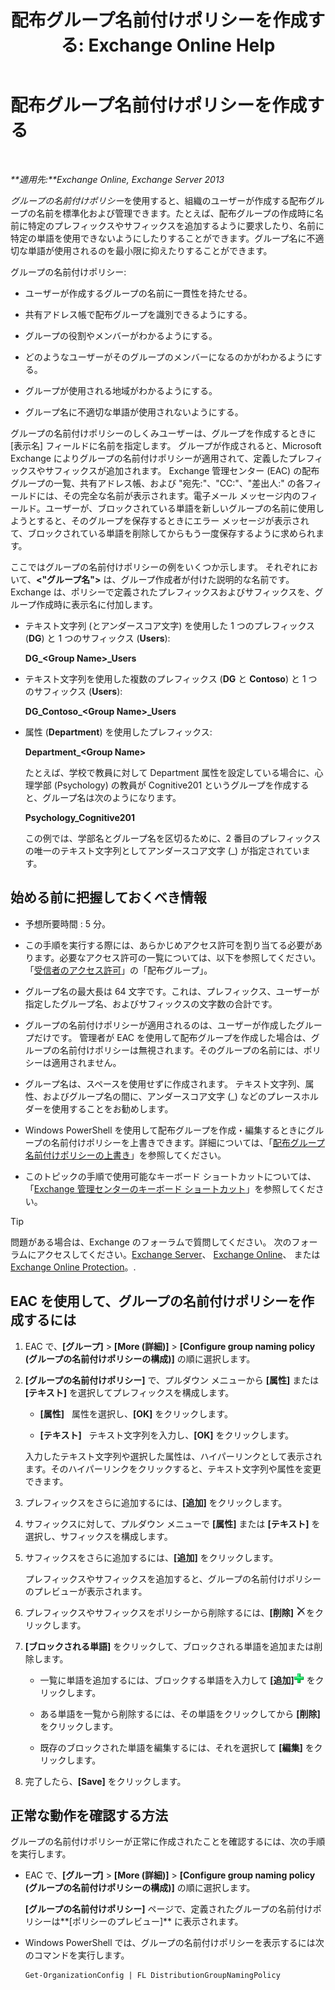 ﻿---
title: '配布グループ名前付けポリシーを作成する: Exchange Online Help'
TOCTitle: 配布グループ名前付けポリシーを作成する
ms:assetid: b2ffb654-345d-4be1-be8e-83d28901373e
ms:mtpsurl: https://technet.microsoft.com/ja-jp/library/JJ218693(v=EXCHG.150)
ms:contentKeyID: 49115827
ms.date: 05/22/2018
mtps_version: v=EXCHG.150
ms.translationtype: HT
---

# 配布グループ名前付けポリシーを作成する

 

_**適用先:**Exchange Online, Exchange Server 2013_

*グループの名前付けポリシー*を使用すると、組織のユーザーが作成する配布グループの名前を標準化および管理できます。たとえば、配布グループの作成時に名前に特定のプレフィックスやサフィックスを追加するように要求したり、名前に特定の単語を使用できないようにしたりすることができます。グループ名に不適切な単語が使用されるのを最小限に抑えたりすることができます。

グループの名前付けポリシー:

  - ユーザーが作成するグループの名前に一貫性を持たせる。

  - 共有アドレス帳で配布グループを識別できるようにする。

  - グループの役割やメンバーがわかるようにする。

  - どのようなユーザーがそのグループのメンバーになるのかがわかるようにする。

  - グループが使用される地域がわかるようにする。

  - グループ名に不適切な単語が使用されないようにする。

グループの名前付けポリシーのしくみユーザーは、グループを作成するときに \[表示名\] フィールドに名前を指定します。 グループが作成されると、Microsoft Exchange によりグループの名前付けポリシーが適用されて、定義したプレフィックスやサフィックスが追加されます。 Exchange 管理センター (EAC) の配布グループの一覧、共有アドレス帳、および "宛先:"、"CC:"、"差出人:" の各フィールドには、その完全な名前が表示されます。電子メール メッセージ内のフィールド。ユーザーが、ブロックされている単語を新しいグループの名前に使用しようとすると、そのグループを保存するときにエラー メッセージが表示されて、ブロックされている単語を削除してからもう一度保存するように求められます。

ここではグループの名前付けポリシーの例をいくつか示します。 それぞれにおいて、**\<"グループ名"\>** は、グループ作成者が付けた説明的な名前です。Exchange は、ポリシーで定義されたプレフィックスおよびサフィックスを、グループ作成時に表示名に付加します。

  - テキスト文字列 (とアンダースコア文字) を使用した 1 つのプレフィックス (**DG**) と 1 つのサフィックス (**Users**):
    
    **DG\_\<Group Name\>\_Users**

  - テキスト文字列を使用した複数のプレフィックス (**DG** と **Contoso**) と 1 つのサフィックス (**Users**):
    
    **DG\_Contoso\_\<Group Name\>\_Users**

  - 属性 (**Department**) を使用したプレフィックス:
    
    **Department\_\<Group Name\>**
    
    たとえば、学校で教員に対して Department 属性を設定している場合に、心理学部 (Psychology) の教員が Cognitive201 というグループを作成すると、グループ名は次のようになります。
    
    **Psychology\_Cognitive201**
    
    この例では、学部名とグループ名を区切るために、2 番目のプレフィックスの唯一のテキスト文字列としてアンダースコア文字 (\_) が指定されています。

## 始める前に把握しておくべき情報

  - 予想所要時間 : 5 分。

  - この手順を実行する際には、あらかじめアクセス許可を割り当てる必要があります。必要なアクセス許可の一覧については、以下を参照してください。「[受信者のアクセス許可](recipients-permissions-exchange-2013-help.md)」の「配布グループ」。

  - グループ名の最大長は 64 文字です。これは、プレフィックス、ユーザーが指定したグループ名、およびサフィックスの文字数の合計です。

  - グループの名前付けポリシーが適用されるのは、ユーザーが作成したグループだけです。 管理者が EAC を使用して配布グループを作成した場合は、グループの名前付けポリシーは無視されます。そのグループの名前には、ポリシーは適用されません。

  - グループ名は、スペースを使用せずに作成されます。 テキスト文字列、属性、およびグループ名の間に、アンダースコア文字 (\_) などのプレースホルダーを使用することをお勧めします。

  - Windows PowerShell を使用して配布グループを作成・編集するときにグループの名前付けポリシーを上書きできます。詳細については、「[配布グループ名前付けポリシーの上書き](override-the-distribution-group-naming-policy-exchange-2013-help.md)」を参照してください。

  - このトピックの手順で使用可能なキーボード ショートカットについては、「[Exchange 管理センターのキーボード ショートカット](keyboard-shortcuts-in-the-exchange-admin-center-exchange-online-protection-help.md)」を参照してください。


> [!TIP]
> 問題がある場合は、Exchange のフォーラムで質問してください。 次のフォーラムにアクセスしてください。<A href="https://go.microsoft.com/fwlink/p/?linkid=60612">Exchange Server</A>、 <A href="https://go.microsoft.com/fwlink/p/?linkid=267542">Exchange Online</A>、 または <A href="https://go.microsoft.com/fwlink/p/?linkid=285351">Exchange Online Protection</A>。.



## EAC を使用して、グループの名前付けポリシーを作成するには

1.  EAC で、**\[グループ\]** \> **\[More (詳細)\]** \> **\[Configure group naming policy (グループの名前付けポリシーの構成)\]** の順に選択します。

2.  **\[グループの名前付けポリシー\]** で、プルダウン メニューから **\[属性\]** または **\[テキスト\]** を選択してプレフィックスを構成します。
    
      - **\[属性\]**   属性を選択し、**\[OK\]** をクリックします。
    
      - **\[テキスト\]**   テキスト文字列を入力し、**\[OK\]** をクリックします。
    
    入力したテキスト文字列や選択した属性は、ハイパーリンクとして表示されます。そのハイパーリンクをクリックすると、テキスト文字列や属性を変更できます。

3.  プレフィックスをさらに追加するには、**\[追加\]** をクリックします。

4.  サフィックスに対して、プルダウン メニューで **\[属性\]** または **\[テキスト\]** を選択し、サフィックスを構成します。

5.  サフィックスをさらに追加するには、**\[追加\]** をクリックします。
    
    プレフィックスやサフィックスを追加すると、グループの名前付けポリシーのプレビューが表示されます。

6.  プレフィックスやサフィックスをポリシーから削除するには、**\[削除\]** ![削除](images/JJ218693.37ba42c3-6f0d-42f3-b69b-ff912a99b5b7(EXCHG.150).gif "削除")をクリックします。

7.  **\[ブロックされる単語\]** をクリックして、ブロックされる単語を追加または削除します。
    
      - 一覧に単語を追加するには、ブロックする単語を入力して **\[追加\]**![電子メール移行で除外フォルダー用シンボルを追加する](images/JJ218693.444d5c83-821f-472c-b733-e84308e2531e(EXCHG.150).gif "電子メール移行で除外フォルダー用シンボルを追加する") をクリックします。
    
      - ある単語を一覧から削除するには、その単語をクリックしてから **\[削除\]** をクリックします。
    
      - 既存のブロックされた単語を編集するには、それを選択して **\[編集\]** をクリックします。

8.  完了したら、**\[Save\]** をクリックします。

## 正常な動作を確認する方法

グループの名前付けポリシーが正常に作成されたことを確認するには、次の手順を実行します。

  - EAC で、**\[グループ\]** \> **\[More (詳細)\]** \> **\[Configure group naming policy (グループの名前付けポリシーの構成)\]** の順に選択します。
    
    **\[グループの名前付けポリシー\]** ページで、定義されたグループの名前付けポリシーは**\[ポリシーのプレビュー\]** に表示されます。

  - Windows PowerShell では、グループの名前付けポリシーを表示するには次のコマンドを実行します。
    
        Get-OrganizationConfig | FL DistributionGroupNamingPolicy

